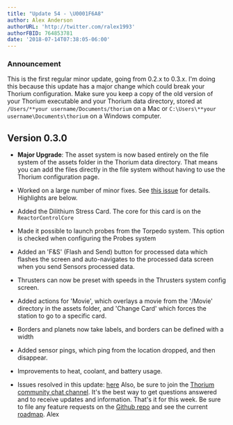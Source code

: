 ```yaml
---
title: "Update 54 - \U0001F6A8"
author: Alex Anderson
authorURL: 'http://twitter.com/ralex1993'
authorFBID: 764853781
date: '2018-07-14T07:38:05-06:00'
---
```

### Announcement
This is the first regular minor update, going from 0.2.x to 0.3.x. I'm doing this because this update has a major change which could break your Thorium configuration. Make sure you keep a copy of the old version of your Thorium executable and your Thorium data directory, stored at `/Users/**your username/Documents/thorium` on a Mac or `C:\Users\**your username\Documents\thorium` on a Windows computer.

## Version 0.3.0
- **Major Upgrade**: The asset system is now based entirely on the file system of the assets folder in the Thorium data directory. That means you can add the files directly in the file system without having to use the Thorium configuration page.

- Worked on a large number of minor fixes. See [this issue](https://github.com/Thorium-Sim/thorium/issues/991) for details. Highlights are below.

- Added the Dilithium Stress Card. The core for this card is on the `ReactorControlCore` 
- Made it possible to launch probes from the Torpedo system. This option is checked when configuring the Probes system
- Added an 'F&S' (Flash and Send) button for processed data which flashes the screen and auto-navigates to the processed data screen when you send Sensors processed data.
- Thrusters can now be preset with speeds in the Thrusters system config screen.
- Added actions for 'Movie', which overlays a movie from the '/Movie' directory in the assets folder, and 'Change Card' which forces the station to go to a specific card.
- Borders and planets now take labels, and borders can be defined with a width
- Added sensor pings, which ping from the location dropped, and then disappear. 
- Improvements to heat, coolant, and battery usage.

- Issues resolved in this update:
[here](https://github.com/Thorium-Sim/thorium/issues?utf8=✓&q=is%3Aissue+is%3Aclosed+closed%3A2018-07-08..2018-07-14)
Also, be sure to join the
[Thorium community chat channel](https://discord.gg/UvxTQZz). It's the best way
to get questions answered and to receive updates and information.
That's it for this week. Be sure to file any feature requests on the
[Github repo](https://github.com/Thorium-Sim/thorium/issues) and see the current
[roadmap](https://github.com/Thorium-Sim/thorium/projects/2).
Alex
